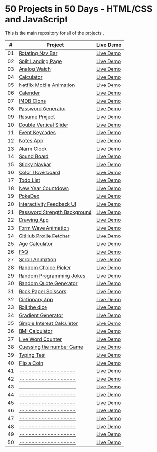# 50 Projects in 50 Days - HTML/CSS and JavaScript

This is the main repository for all of the projects .


|  #  | Project                                                                                                                     | Live Demo                                                                         |
| :-: | --------------------------------------------------------------------------------------------------------------------------- | --------------------------------------------------------------------------------- |
| 01  | [Rotating Nav Bar](https://github.com/piyushhawq/-Rotating-Navigation-bar.github.io)                             | [Live Demo](https://piyushhawq.github.io/-Rotating-Navigation-bar.github.io/)               |
| 02  | [Split Landing Page](https://github.com/piyushhawq/Split-Landing-Page.github.io)                               | [Live Demo](https://piyushhawq.github.io/Split-Landing-Page.github.io/)                |
| 03  | [Analog Watch ](https://github.com/piyushhawq/Analog-Clock.github.io)                       | [Live Demo](https://piyushhawq.github.io/AnalogClock.github.io/) |
| 04  | [Calculator ](https://github.com/piyushhawq/Calculator.github.io)                          | [Live Demo](https://piyushhawq.github.io/Calculator.github.io/)          |
| 05  | [Netflix Mobile Animation](https://github.com/piyushhawq/Netflix-Mobile-Navigation.github.io)                               | [Live Demo](https://piyushhawq.github.io/Netflix-Mobile-Navigation.github.io/)                |
| 06  | [Calender](https://github.com/piyushhawq/Calendar.github.io)                           | [Live Demo](https://piyushhawq.github.io/Calendar.github.io/)              |
| 07  | [IMDB Clone](https://github.com/piyushhawq/HawkImdbClone.github.io)                       | [Live Demo](https://piyushhawq.github.io/HawkImdbClone.github.io/)            |
| 08  | [Password Generator ](https://github.com/piyushhawq/Password-Generator.github.io)                                         | [Live Demo](https://piyushhawq.github.io/Password-Generator.github.io/)                     |
| 09  | [Resume Project](https://github.com/piyushhawq/ResumePortfolio.github.io)                                     | [Live Demo](https://piyushhawq.github.io/ResumePortfolio.github.io/)                   |
| 10  | [Double Vertical Slider](https://github.com/piyushhawq/Double-vertical-Slider.github.io)                                         | [Live Demo](https://piyushhawq.github.io/Double-vertical-Slider.github.io/)                     |
| 11  | [Event Keycodes](https://github.com/piyushhawq/Event-Key-Code.github.io)                               | [Live Demo](https://piyushhawq.github.io/Event-Key-Code.github.io/)                |
| 12  | [Notes App](https://github.com/piyushhawq/Notes-App-Using-Local-Storage.github.io)                                   | [Live Demo](https://piyushhawq.github.io/Notes-App-Using-Local-Storage.github.io/)                  |
| 13  | [Alarm Clock](https://github.com/piyushhawq/Alarm-Clock.github.io)                   | [Live Demo](https://piyushhawq.github.io/AlarmClock.github.io/)          |
| 14  | [Sound Board](https://github.com/piyushhawq/Sound-board.github.io)                     | [Live Demo](https://piyushhawq.github.io/Sound-board.github.io/)           |
| 15  | [Sticky Navbar](https://github.com/piyushhawq/Sticky-Navbar.github.io)                   | [Live Demo](https://piyushhawq.github.io/Sticky-Navbar.github.io/)          |
| 16  | [Color Hoverboard](https://github.com/piyushhawq/Hoverboard.github.io)                                     | [Live Demo](https://piyushhawq.github.io/Hoverboard.github.io/)                   |
| 17  | [Todo List](https://github.com/piyushhawq/TodoList.github.io)                                         | [Live Demo](----------------)                     |
| 18  | [New Year Countdown](https://github.com/piyushhawq/New-Year-Countdown.github.io)                         | [Live Demo](https://piyushhawq.github.io/New-Year-Countdown.github.io/)             |
| 19  | [PokeDex](https://github.com/piyushhawq/PokeDex.github.io)                                     | [Live Demo](https://piyushhawq.github.io/PokeDex.github.io/)                   |
| 20  | [Interactivity  Feedback UI](https://github.com/piyushhawq/Interactive-Feedback-Design.github.io)                   | [Live Demo](https://piyushhawq.github.io/Interactive-Feedback-Design.github.io/)          |
| 21  | [Password Strength Background](https://github.com/piyushhawq/Password-Strength-Backround.github.io)                                     | [Live Demo](https://piyushhawq.github.io/Password-Strength-Backround.github.io/)                   |
| 22  | [Drawing App](https://github.com/piyushhawq/Drawing-App.github.io)                                     | [Live Demo](https://piyushhawq.github.io/Drawing-App.github.io/)                   |
| 23  | [Form Wave Animation](https://github.com/piyushhawq/Form-Wave-Animation.github.io)                               | [Live Demo](https://piyushhawq.github.io/Form-Wave-Animation.github.io/)                |
| 24  | [GitHub Profile Fetcher](https://github.com/piyushhawq/Github-Profile-Fetcher.github.io)                     | [Live Demo](https://piyushhawq.github.io/Github-Profile-Fetcher.github.io/)           |
| 25  | [Age Calculator](https://github.com/piyushhawq/Age_Calculator.github.io)                                 | [Live Demo](https://piyushhawq.github.io/Age_Calculator.github.io/)                 |
| 26  | [FAQ](https://github.com/piyushhawq/FAQ-Collapse.github.io)               | [Live Demo](https://piyushhawq.github.io/FAQ-Collapse.github.io/)        |
| 27  | [Scroll Animation](https://github.com/piyushhawq/Scroll-Animation.github.io)                       | [Live Demo](https://piyushhawq.github.io/Scroll-Animation.github.io/)            |
| 28  | [Random Choice Picker](https://github.com/piyushhawq/Random-Choice-Picker.github.io)                             | [Live Demo](https://piyushhawq.github.io/Random-Choice-Picker.github.io/)               |https://github.com/piyushhawq/Live-Word-Counter.github.io
| 29  | [Random Programming Jokes](https://github.com/piyushhawq/Random-Programming-Jokes.github.io)                       | [Live Demo](https://piyushhawq.github.io/Random-Programming-Jokes.github.io/)            |
| 30  | [Random Quote Generator](https://github.com/piyushhawq/Random-Quote-Generator.github.io)                           | [Live Demo](https://piyushhawq.github.io/Random-Quote-Generator.github.io/)              |
| 31  | [Rock Paper Scissors](https://github.com/piyushhawq/Rock-Paper-Scissor-Game.github.io)                       | [Live Demo](https://piyushhawq.github.io/Rock-Paper-Scissor-Game.github.io/)            |
| 32  | [Dictionary App](https://github.com/piyushhawq/Dictionary-App.github.io)                             | [Live Demo](https://piyushhawq.github.io/Dictionary-App.github.io/)               |
| 33  | [Roll the dice](https://github.com/piyushhawq/Roll-Dice.github.io)                                         | [Live Demo](https://piyushhawq.github.io/Roll-Dice.github.io/)                     |
| 34  | [Gradient Generator](https://github.com/piyushhawq/Gradient-Generator.github.io)                       | [Live Demo](https://piyushhawq.github.io/Gradient-Generator.github.io/)            |
| 35  | [Simple Interest Calculator](https://github.com/piyushhawq/Simple-Interest-Calculator.gihub.io)                               | [Live Demo](https://piyushhawq.github.io/Simple-Interest-Calculator.gihub.io/)                |
| 36  | [BMI Calculator](https://github.com/piyushhawq/BMI-Calculator.github.io)                                       | [Live Demo](https://piyushhawq.github.io/BMI-Calculator.github.io/)                    |
| 37  | [Live Word Counter](https://github.com/piyushhawq/Live-Word-Counter.github.io)                                             | [Live Demo](https://piyushhawq.github.io/Live-Word-Counter.github.io/)                       |
| 38  | [Guessing the number Game](https://github.com/piyushhawq/Number-Guessing-Game.github.io)                 | [Live Demo](https://piyushhawq.github.io/Number-Guessing-Game.github.io/)         |
| 39  | [Typing Test](https://github.com/piyushhawq/Typing-Test.github.io)   | [Live Demo](https://piyushhawq.github.io/Typing-Test.github.io/)  |
| 40  | [Flip a Coin](https://github.com/piyushhawq/Flip-A-Coin.github.io)                     | [Live Demo](https://piyushhawq.github.io/Flip-A-Coin.github.io/)           |
| 41  | [------------------](------------------)                         | [Live Demo](------------------)             |
| 42  | [------------------](------------------)                           | [Live Demo](------------------)              |
| 43  | [------------------](------------------)                       | [Live Demo](------------------)            |
| 44  | [------------------](------------------)                     | [Live Demo](------------------)           |
| 45  | [------------------](------------------)         | [Live Demo](------------------)     |
| 46  | [------------------](------------------)                                           | [Live Demo](------------------)                      |
| 47  | [------------------](------------------)           | [Live Demo](------------------)      |
| 48  | [------------------](------------------)                         | [Live Demo](------------------)             |
| 49  | [------------------](------------------)                                         | [Live Demo](------------------)                     |
| 50  | [------------------](------------------)                         | [Live Demo](------------------)             |
